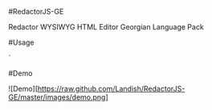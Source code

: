 #RedactorJS-GE

Redactor WYSIWYG HTML Editor Georgian Language Pack


#Usage

`
<script src="js/ge.js"></script>
<script>
$(function() {
  $('#redactor').redactor({
    lang: 'ge'
  });
};
</script>


#Demo

![Demo][https://raw.github.com/Landish/RedactorJS-GE/master/images/demo.png]


